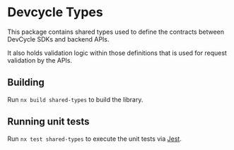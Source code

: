 # Devcycle Types

This package contains shared types used to define the contracts between DevCycle SDKs and backend APIs.

It also holds validation logic within those definitions that is used for request validation by the APIs.

## Building

Run `nx build shared-types` to build the library.


## Running unit tests

Run `nx test shared-types` to execute the unit tests via [Jest](https://jestjs.io).


